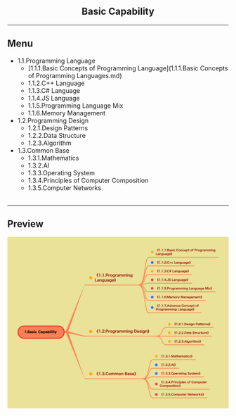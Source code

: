 <h2 align="center">Basic Capability</h2>

----


## Menu

* 1.1.Programming Language
    * [1.1.1.Basic Concepts of Programming Language](1.1.1.Basic Concepts of Programming Languages.md)
    * 1.1.2.C++ Language
    * 1.1.3.C# Language
    * 1.1.4.JS Language
    * 1.1.5.Programming Language Mix
    * 1.1.6.Memory Management
* 1.2.Programming Design
    * 1.2.1.Design Patterns
    * 1.2.2.Data Structure
    * 1.2.3.Algorithm
* 1.3.Common Base
    * 1.3.1.Mathematics
    * 1.3.2.AI
    * 1.3.3.Operating System
    * 1.3.4.Principles of Computer Composition
    * 1.3.5.Computer Networks
    <br/>

----


## Preview
![Image loading...](../../overview/1.Basic%20Capability.png)



